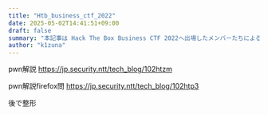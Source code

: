 ```yaml
---
title: "Htb_business_ctf_2022"
date: 2025-05-02T14:41:51+09:00
draft: false
summary: "本記事は Hack The Box Business CTF 2022へ出場したメンバーたちによるWriteupのまとめです。"
author: "k1zuna"
---
```


pwn解説
https://jp.security.ntt/tech_blog/102htzm

pwn解説firefox問
https://jp.security.ntt/tech_blog/102htp3

後で整形